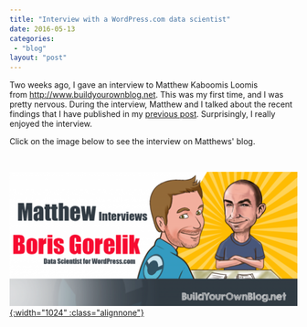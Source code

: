 ```yaml
---
title: "Interview with a WordPress.com data scientist"
date: 2016-05-13
categories: 
 - "blog"
layout: "post"
---
```


Two weeks ago, I gave an interview to Matthew Kaboomis Loomis from http://www.buildyourownblog.net. This was my first time, and I was pretty nervous. During the interview, Matthew and I talked about the recent findings that I have published in my [previous post](https://randomstratum.wordpress.com/2016/03/30/a-problem-shared-is-a-problem-halved-2/). Surprisingly, I really enjoyed the interview.

Click on the image below to see the interview on Matthews' blog.

 

[![30-Matthew-April27_26-30-1024x478](/assets/img/2016/05/30-matthew-april27_26-30-1024x478.png){:width="1024" :class="alignnone"}](http://www.buildyourownblog.net/blog/data-scientist-interview/?from=randomstratum.wordpress.com)
